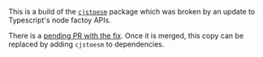This is a build of the [`cjstoesm`](https://github.com/wessberg/cjstoesm) package which was broken by an update to Typescript's node factoy APIs.

There is a [pending PR with the fix](https://github.com/wessberg/cjstoesm/pull/41).
Once it is merged, this copy can be replaced by adding `cjstoesm` to dependencies.
